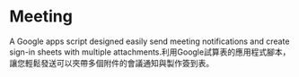 # Meeting
A Google apps script designed easily send meeting notifications and create sign-in sheets with multiple attachments.利用Google試算表的應用程式腳本，讓您輕鬆發送可以夾帶多個附件的會議通知與製作簽到表。

